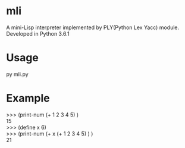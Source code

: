 # mli
A mini-Lisp interpreter implemented by PLY(Python Lex Yacc) module.</br>
Developed in Python 3.6.1

# Usage
py mli.py

# Example
\>>> (print-num (+ 1 2 3 4 5) )</br>
15</br>
\>>> (define x 6)</br>
\>>> (print-num (+ x (+ 1 2 3 4 5) ) )</br>
21</br>
